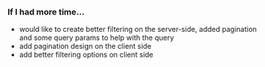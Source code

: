 ### If I had more time...
- would like to create better filtering on the server-side, added pagination and some query params to help with the query
- add pagination design on the client side
- add better filtering options on client side 